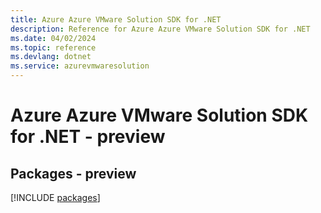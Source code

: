```yaml
---
title: Azure Azure VMware Solution SDK for .NET
description: Reference for Azure Azure VMware Solution SDK for .NET
ms.date: 04/02/2024
ms.topic: reference
ms.devlang: dotnet
ms.service: azurevmwaresolution
---
```

# Azure Azure VMware Solution SDK for .NET - preview
## Packages - preview
[!INCLUDE [packages](azure-vmware-solution-index.md)]